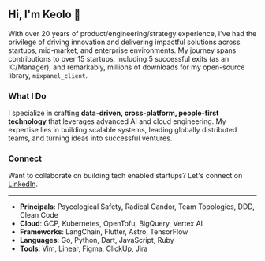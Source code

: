 ## Hi, I'm Keolo 🤙

With over 20 years of product/engineering/strategy experience, I've had the privilege of driving innovation and delivering impactful solutions across startups, mid-market, and enterprise environments. My journey spans contributions to over 15 startups, including 5 successful exits (as an IC/Manager), and remarkably, millions of downloads for my open-source library, `mixpanel_client`.

### What I Do

I specialize in crafting **data-driven, cross-platform, people-first technology** that leverages advanced AI and cloud engineering. My expertise lies in building scalable systems, leading globally distributed teams, and turning ideas into successful ventures.

### Connect

Want to collaborate on building tech enabled startups? Let's connect on [LinkedIn](https://www.linkedin.com/in/keolo/).

---

- **Principals**: Psycological Safety, Radical Candor, Team Topologies, DDD, Clean Code
- **Cloud**: GCP, Kubernetes, OpenTofu, BigQuery, Vertex AI
- **Frameworks**: LangChain, Flutter, Astro, TensorFlow
- **Languages**: Go, Python, Dart, JavaScript, Ruby
- **Tools**: Vim, Linear, Figma, ClickUp, Jira
